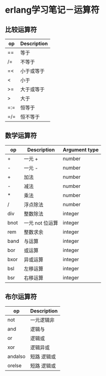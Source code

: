 erlang学习笔记－运算符
===

比较运算符
---

|op | Description|
|-|-|
|== | 等于|
|/=|不等于|
|=<|小于或等于|
|<|小于|
|>=|大于或等于|
|>|大于|
|=:=|恒等于|
|=/=|恒不等于|

数学运算符
---

|op|Description|Argument type|
|-|-|-|
|+|一元 +|number|
|-|一元 -|number|
|+|加法|number|
|-|减法|number|
|*|乘法|number|
|/|浮点除法|number|
|div|整数除法|integer|
|bnot|一元 not 位运算|integer|
|rem|整数求余|integer|
|band|与运算|integer|
|bor|或运算|integer|
|bxor|异或运算|integer|
|bsl|左移运算|integer|
|bsr|右移运算|integer|

布尔运算符
---

|op|Description|
|-|-|
|not|一元逻辑非|
|and|逻辑与|
|or|逻辑或|
|xor|逻辑异或|
|andalso|短路 逻辑或|
|orelse|短路 逻辑或|